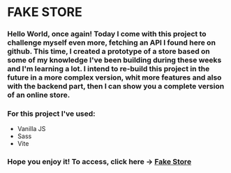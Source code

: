 # FAKE STORE

### Hello World, once again! Today I come with this project to challenge myself even more, fetching an API I found here on github. This time, I created a prototype of a store based on some of my knowledge I've been building during these weeks and I'm learning a lot. I intend to re-build this project in the future in a more complex version, whit more features and also with the backend part, then I can show you a complete version of an online store.

### For this project I've used:

-   Vanilla JS
-   Sass
-   Vite

### Hope you enjoy it! To access, click here -> [Fake Store]()
